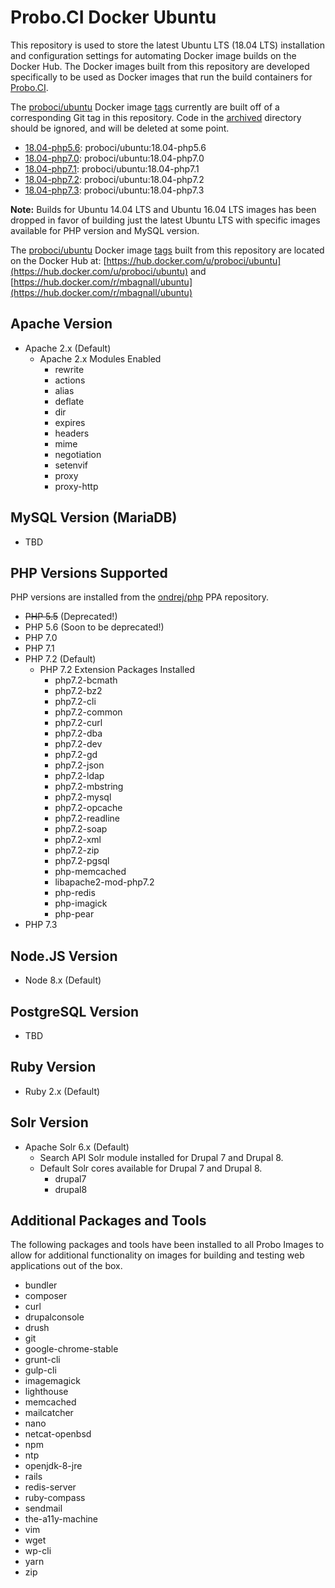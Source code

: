 # Probo.CI Docker Ubuntu

This repository is used to store the latest Ubuntu LTS (18.04 LTS) installation and configuration settings for automating Docker image builds on the Docker Hub. The Docker images built from this repository are developed specifically to be used as Docker images that run the build containers for [Probo.CI](https://probo.ci).

The [proboci/ubuntu](https://hub.docker.com/u/proboci/ubuntu) Docker image [tags](https://hub.docker.com/r/proboci/ubuntu/tags) currently are built off of a corresponding Git tag in this repository. Code in the [archived](https://github.com/ProboCI/docker-ubuntu/tree/master/archived) directory should be ignored, and will be deleted at some point.

- [18.04-php5.6](https://github.com/ProboCI/docker-ubuntu/tree/18.04-php5.6): proboci/ubuntu:18.04-php5.6
- [18.04-php7.0](https://github.com/ProboCI/docker-ubuntu/tree/18.04-php7.0): proboci/ubuntu:18.04-php7.0
- [18.04-php7.1](https://github.com/ProboCI/docker-ubuntu/tree/18.04-php7.1): proboci/ubuntu:18.04-php7.1
- [18.04-php7.2](https://github.com/ProboCI/docker-ubuntu/tree/18.04-php7.2): proboci/ubuntu:18.04-php7.2
- [18.04-php7.3](https://github.com/ProboCI/docker-ubuntu/tree/18.04-php7.3): proboci/ubuntu:18.04-php7.3

**Note:** Builds for Ubuntu 14.04 LTS and Ubuntu 16.04 LTS images has been dropped in favor of building just the latest Ubuntu LTS with specific images available for PHP version and MySQL version.

The [proboci/ubuntu](https://hub.docker.com/u/proboci/ubuntu) Docker image [tags](https://hub.docker.com/r/proboci/ubuntu/tags) built from this repository are located on the Docker Hub at: [https://hub.docker.com/u/proboci/ubuntu](https://hub.docker.com/u/proboci/ubuntu) and [https://hub.docker.com/r/mbagnall/ubuntu](https://hub.docker.com/r/mbagnall/ubuntu)

## Apache Version
- Apache 2.x (Default)
  - Apache 2.x Modules Enabled
    - rewrite
    - actions
    - alias
    - deflate
    - dir
    - expires
    - headers
    - mime
    - negotiation
    - setenvif
    - proxy
    - proxy-http

## MySQL Version (MariaDB)
- TBD

## PHP Versions Supported
PHP versions are installed from the [ondrej/php](https://launchpad.net/~ondrej/+archive/ubuntu/php) PPA repository.

- ~~PHP 5.5~~ (Deprecated!)
- PHP 5.6 (Soon to be deprecated!)
- PHP 7.0
- PHP 7.1
- PHP 7.2 (Default)
  - PHP 7.2 Extension Packages Installed
    - php7.2-bcmath
    - php7.2-bz2
    - php7.2-cli
    - php7.2-common
    - php7.2-curl
    - php7.2-dba
    - php7.2-dev
    - php7.2-gd
    - php7.2-json
    - php7.2-ldap
    - php7.2-mbstring
    - php7.2-mysql
    - php7.2-opcache
    - php7.2-readline
    - php7.2-soap
    - php7.2-xml
    - php7.2-zip
    - php7.2-pgsql
    - php-memcached
    - libapache2-mod-php7.2
    - php-redis
    - php-imagick
    - php-pear
- PHP 7.3

## Node.JS Version
- Node 8.x (Default)

## PostgreSQL Version
- TBD

## Ruby Version
- Ruby 2.x (Default)

## Solr Version
- Apache Solr 6.x (Default)
  - Search API Solr module installed for Drupal 7 and Drupal 8.
  - Default Solr cores available for Drupal 7 and Drupal 8.
    - drupal7
    - drupal8

## Additional Packages and Tools
The following packages and tools have been installed to all Probo Images to allow for additional functionality on images for building and testing web applications out of the box.

- bundler
- composer
- curl
- drupalconsole
- drush
- git
- google-chrome-stable
- grunt-cli
- gulp-cli
- imagemagick
- lighthouse
- memcached
- mailcatcher
- nano
- netcat-openbsd
- npm
- ntp
- openjdk-8-jre
- rails
- redis-server
- ruby-compass
- sendmail
- the-a11y-machine
- vim
- wget
- wp-cli
- yarn
- zip
